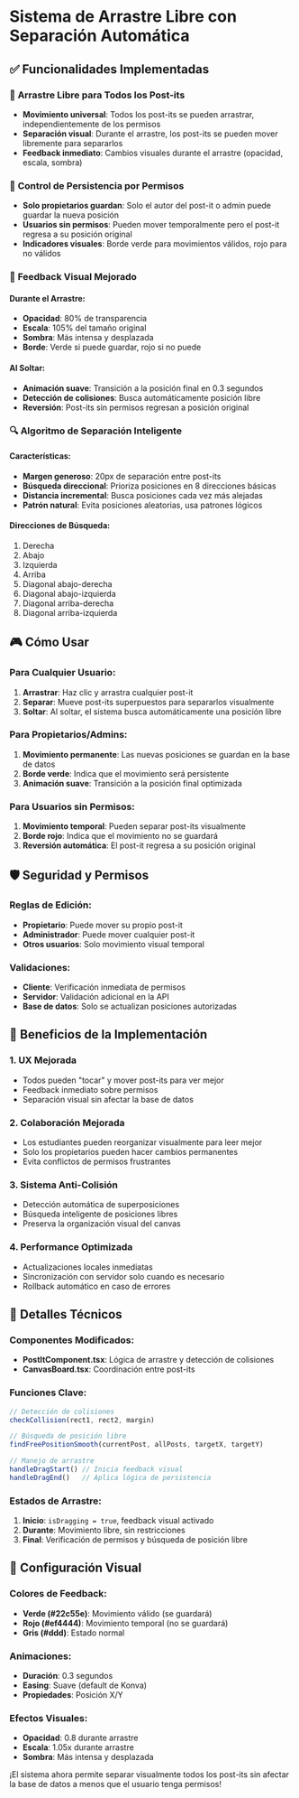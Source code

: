 # Sistema de Arrastre Libre con Separación Automática

## ✅ **Funcionalidades Implementadas**

### 🎯 **Arrastre Libre para Todos los Post-its**
- **Movimiento universal**: Todos los post-its se pueden arrastrar, independientemente de los permisos
- **Separación visual**: Durante el arrastre, los post-its se pueden mover libremente para separarlos
- **Feedback inmediato**: Cambios visuales durante el arrastre (opacidad, escala, sombra)

### 🚫 **Control de Persistencia por Permisos**
- **Solo propietarios guardan**: Solo el autor del post-it o admin puede guardar la nueva posición
- **Usuarios sin permisos**: Pueden mover temporalmente pero el post-it regresa a su posición original
- **Indicadores visuales**: Borde verde para movimientos válidos, rojo para no válidos

### 🎨 **Feedback Visual Mejorado**

#### Durante el Arrastre:
- **Opacidad**: 80% de transparencia
- **Escala**: 105% del tamaño original
- **Sombra**: Más intensa y desplazada
- **Borde**: Verde si puede guardar, rojo si no puede

#### Al Soltar:
- **Animación suave**: Transición a la posición final en 0.3 segundos
- **Detección de colisiones**: Busca automáticamente posición libre
- **Reversión**: Post-its sin permisos regresan a posición original

### 🔍 **Algoritmo de Separación Inteligente**

#### Características:
- **Margen generoso**: 20px de separación entre post-its
- **Búsqueda direccional**: Prioriza posiciones en 8 direcciones básicas
- **Distancia incremental**: Busca posiciones cada vez más alejadas
- **Patrón natural**: Evita posiciones aleatorias, usa patrones lógicos

#### Direcciones de Búsqueda:
1. Derecha
2. Abajo  
3. Izquierda
4. Arriba
5. Diagonal abajo-derecha
6. Diagonal abajo-izquierda
7. Diagonal arriba-derecha
8. Diagonal arriba-izquierda

## 🎮 **Cómo Usar**

### Para Cualquier Usuario:
1. **Arrastrar**: Haz clic y arrastra cualquier post-it
2. **Separar**: Mueve post-its superpuestos para separarlos visualmente
3. **Soltar**: Al soltar, el sistema busca automáticamente una posición libre

### Para Propietarios/Admins:
1. **Movimiento permanente**: Las nuevas posiciones se guardan en la base de datos
2. **Borde verde**: Indica que el movimiento será persistente
3. **Animación suave**: Transición a la posición final optimizada

### Para Usuarios sin Permisos:
1. **Movimiento temporal**: Pueden separar post-its visualmente
2. **Borde rojo**: Indica que el movimiento no se guardará
3. **Reversión automática**: El post-it regresa a su posición original

## 🛡️ **Seguridad y Permisos**

### Reglas de Edición:
- **Propietario**: Puede mover su propio post-it
- **Administrador**: Puede mover cualquier post-it
- **Otros usuarios**: Solo movimiento visual temporal

### Validaciones:
- **Cliente**: Verificación inmediata de permisos
- **Servidor**: Validación adicional en la API
- **Base de datos**: Solo se actualizan posiciones autorizadas

## 🎯 **Beneficios de la Implementación**

### 1. **UX Mejorada**
- Todos pueden "tocar" y mover post-its para ver mejor
- Feedback inmediato sobre permisos
- Separación visual sin afectar la base de datos

### 2. **Colaboración Mejorada**
- Los estudiantes pueden reorganizar visualmente para leer mejor
- Solo los propietarios pueden hacer cambios permanentes
- Evita conflictos de permisos frustrantes

### 3. **Sistema Anti-Colisión**
- Detección automática de superposiciones
- Búsqueda inteligente de posiciones libres
- Preserva la organización visual del canvas

### 4. **Performance Optimizada**
- Actualizaciones locales inmediatas
- Sincronización con servidor solo cuando es necesario
- Rollback automático en caso de errores

## 🔧 **Detalles Técnicos**

### Componentes Modificados:
- **PostItComponent.tsx**: Lógica de arrastre y detección de colisiones
- **CanvasBoard.tsx**: Coordinación entre post-its

### Funciones Clave:
```typescript
// Detección de colisiones
checkCollision(rect1, rect2, margin)

// Búsqueda de posición libre
findFreePositionSmooth(currentPost, allPosts, targetX, targetY)

// Manejo de arrastre
handleDragStart() // Inicia feedback visual
handleDragEnd()   // Aplica lógica de persistencia
```

### Estados de Arrastre:
1. **Inicio**: `isDragging = true`, feedback visual activado
2. **Durante**: Movimiento libre, sin restricciones
3. **Final**: Verificación de permisos y búsqueda de posición libre

## 🎨 **Configuración Visual**

### Colores de Feedback:
- **Verde (#22c55e)**: Movimiento válido (se guardará)
- **Rojo (#ef4444)**: Movimiento temporal (no se guardará)
- **Gris (#ddd)**: Estado normal

### Animaciones:
- **Duración**: 0.3 segundos
- **Easing**: Suave (default de Konva)
- **Propiedades**: Posición X/Y

### Efectos Visuales:
- **Opacidad**: 0.8 durante arrastre
- **Escala**: 1.05x durante arrastre
- **Sombra**: Más intensa y desplazada

¡El sistema ahora permite separar visualmente todos los post-its sin afectar la base de datos a menos que el usuario tenga permisos!
